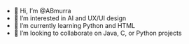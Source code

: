 - 👋 Hi, I’m @ABmurra
- 👀 I’m interested in AI and UX/UI design
- 🌱 I’m currently learning Python and HTML
- 💞️ I’m looking to collaborate on Java, C, or Python projects

<!---
ABmurra/ABmurra is a ✨ special ✨ repository because its `README.md` (this file) appears on your GitHub profile.
You can click the Preview link to take a look at your changes.
--->
